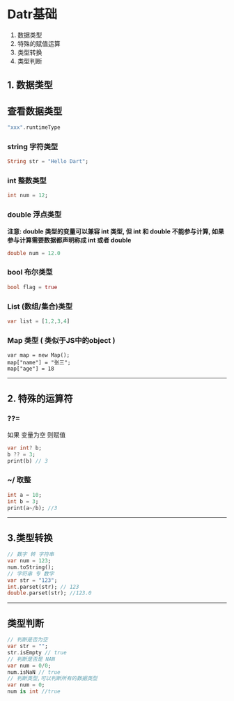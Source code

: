 # Datr基础

1. 数据类型
2. 特殊的赋值运算
3. 类型转换
4. 类型判断

## 1. 数据类型

## 查看数据类型

```dart
"xxx".runtimeType
```

### string 字符类型

```Dart
String str = "Hello Dart";
```

### int  整数类型

```dart
int num = 12;
```

### double 浮点类型

**注意: double 类型的变量可以兼容 int 类型,  但 int 和 double 不能参与计算, 如果参与计算需要数据都声明称成 int 或者 double**

```Dart
double num = 12.0 
```

### bool 布尔类型

```dart
bool flag = true
```

### List  (数组/集合)类型

```Dart
var list = [1,2,3,4]
```

### Map 类型 ( 类似于JS中的object )

```Da
var map = new Map();
map["name"] = "张三";
map["age"] = 18
```

---

## 2. 特殊的运算符

### ??=  

如果 变量为空 则赋值

```Dart
var int? b;
b ?? = 3;
print(b) // 3
```

### ~/   取整

```dart
int a = 10;
int b = 3;
print(a~/b); //3
```

---

## 3.类型转换

```dart
// 数字 转 字符串
var num = 123;
num.toString();
// 字符串 专 数字
var str = "123";
int.parset(str); // 123
double.parset(str); //123.0
```

---

## 类型判断

```dart
// 判断是否为空
var str = "";
str.isEmpty // true
// 判断是否是 NAN
var num = 0/0;
num.isNaN // true
// 判断类型,可以判断所有的数据类型
var num = 0;
num is int //true
```

